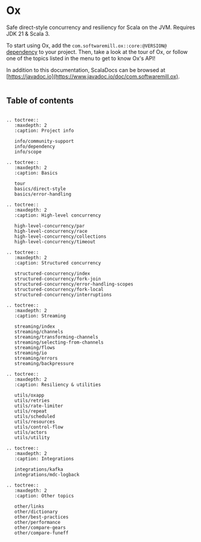 # Ox

Safe direct-style concurrency and resiliency for Scala on the JVM. Requires JDK 21 & Scala 3.

To start using Ox, add the `com.softwaremill.ox::core:@VERSION@` [dependency](info/dependency.md) to your project. 
Then, take a look at the tour of Ox, or follow one of the topics listed in the menu to get to know Ox's API!

In addition to this documentation, ScalaDocs can be browsed at [https://javadoc.io](https://www.javadoc.io/doc/com.softwaremill.ox).

```{include} tour.md
```

## Table of contents

```{eval-rst}

.. toctree::
   :maxdepth: 2
   :caption: Project info

   info/community-support
   info/dependency
   info/scope

.. toctree::
   :maxdepth: 2
   :caption: Basics
   
   tour
   basics/direct-style
   basics/error-handling

.. toctree::
   :maxdepth: 2   
   :caption: High-level concurrency
   
   high-level-concurrency/par
   high-level-concurrency/race
   high-level-concurrency/collections
   high-level-concurrency/timeout

.. toctree::
   :maxdepth: 2   
   :caption: Structured concurrency
   
   structured-concurrency/index
   structured-concurrency/fork-join
   structured-concurrency/error-handling-scopes
   structured-concurrency/fork-local
   structured-concurrency/interruptions

.. toctree::
   :maxdepth: 2
   :caption: Streaming

   streaming/index
   streaming/channels
   streaming/transforming-channels
   streaming/selecting-from-channels
   streaming/flows
   streaming/io
   streaming/errors
   streaming/backpressure
   
.. toctree::
   :maxdepth: 2   
   :caption: Resiliency & utilities
   
   utils/oxapp
   utils/retries
   utils/rate-limiter
   utils/repeat
   utils/scheduled
   utils/resources
   utils/control-flow
   utils/actors
   utils/utility

.. toctree::
   :maxdepth: 2
   :caption: Integrations

   integrations/kafka
   integrations/mdc-logback

.. toctree::
   :maxdepth: 2
   :caption: Other topics
   
   other/links
   other/dictionary
   other/best-practices
   other/performance
   other/compare-gears
   other/compare-funeff
